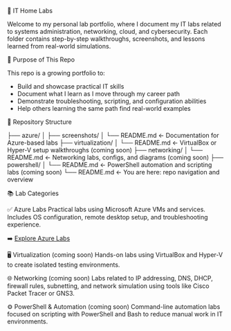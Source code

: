 🧪 IT Home Labs

Welcome to my personal lab portfolio, where I document my IT labs related to systems administration, networking, cloud, and cybersecurity. Each folder contains step-by-step walkthroughs, screenshots, and lessons learned from real-world simulations.

🧠 Purpose of This Repo

This repo is a growing portfolio to:
* Build and showcase practical IT skills
* Document what I learn as I move through my career path
* Demonstrate troubleshooting, scripting, and configuration abilities
* Help others learning the same path find real-world examples

📁 Repository Structure

├── azure/
│   ├── screenshots/
│   └── README.md   ← Documentation for Azure-based labs
├── virtualization/
│   └── README.md   ← VirtualBox or Hyper-V setup walkthroughs (coming soon)
├── networking/
│   └── README.md   ← Networking labs, configs, and diagrams (coming soon)
├── powershell/
│   └── README.md   ← PowerShell automation and scripting labs (coming soon)
└── README.md       ← You are here: repo navigation and overview

📚 Lab Categories

✅ Azure Labs
Practical labs using Microsoft Azure VMs and services. Includes OS configuration, remote desktop setup, and troubleshooting experience.

➡️ [Explore Azure Labs](./Azure/)

🖥️ Virtualization (coming soon)
Hands-on labs using VirtualBox and Hyper-V to create isolated testing environments.

🌐 Networking (coming soon)
Labs related to IP addressing, DNS, DHCP, firewall rules, subnetting, and network simulation using tools like Cisco Packet Tracer or GNS3.

⚙️ PowerShell & Automation (coming soon)
Command-line automation labs focused on scripting with PowerShell and Bash to reduce manual work in IT environments.